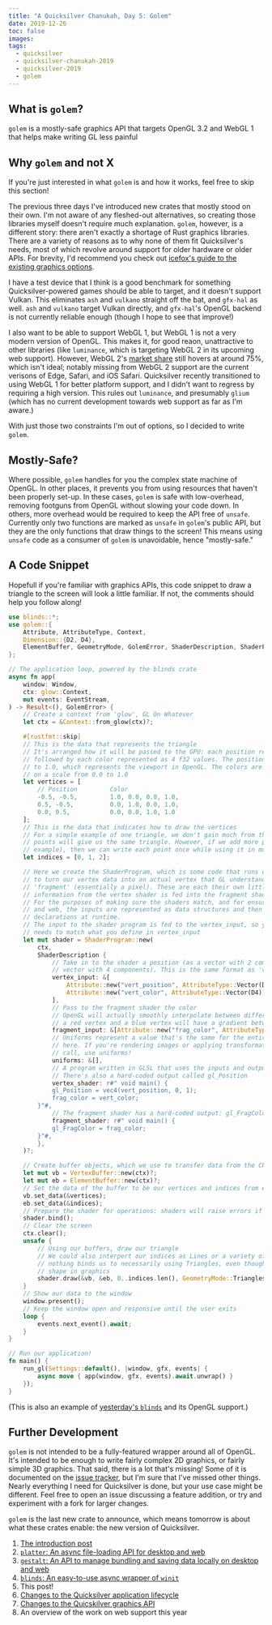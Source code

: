 ```yaml
---
title: "A Quicksilver Chanukah, Day 5: Golem"
date: 2019-12-26
toc: false
images:
tags:
  - quicksilver
  - quicksilver-chanukah-2019
  - quicksilver-2019
  - golem
---
```


## What is `golem`?

`golem` is a mostly-safe graphics API that targets OpenGL 3.2 and WebGL 1 that helps make writing GL less painful

## Why `golem` and not X

If you're just interested in what `golem` is and how it works, feel free to skip this section!

The previous three days I've introduced new crates that mostly stood on their own. I'm not aware of any fleshed-out alternatives, so creating those libraries myself doesn't require much explanation. `golem`, however, is a different story: there aren't exactly a shortage of Rust graphics libraries. There are a variety of reasons as to why none of them fit Quicksilver's needs, most of which revolve around support for older hardware or older APIs. For brevity, I'd recommend you check out [icefox's guide to the existing graphics options](https://wiki.alopex.li/AGuideToRustGraphicsLibraries2019).

I have a test device that I think is a good benchmark for something Quicksilver-powered games should be able to target, and it doesn't support Vulkan. This eliminates `ash` and `vulkano` straight off the bat, and `gfx-hal` as well. `ash` and `vulkano` target Vulkan directly, and `gfx-hal`'s OpenGL backend is not currently reliable enough (though I hope to see that improve!)

I also want to be able to support WebGL 1, but WebGL 1 is not a very modern version of OpenGL. This makes it, for good reaon, unattractive to other libraries (like `luminance`, which is targeting WebGL 2 in its upcoming web support). However, WebGL 2's [market share](https://caniuse.com/#feat=webgl2) still hovers at around 75%, which isn't ideal; notably missing from WebGL 2 support are the current verisons of Edge, Safari, and iOS Safari. Quicksilver recently transitioned to using WebGL 1 for better platform support, and I didn't want to regress by requiring a high version. This rules out `luminance`, and presumably `glium` (which has no current development towards web support as far as I'm aware.)

With just those two constraints I'm out of options, so I decided to write `golem`.

## Mostly-Safe?

Where possible, `golem` handles for you the complex state machine of OpenGL. In other places, it prevents you from using resources that haven't been properly set-up. In these cases, `golem` is safe with low-overhead, removing footguns from OpenGL without slowing your code down. In others, more overhead would be required to keep the API free of `unsafe`. Currently only two functions are marked as `unsafe` in `golem`'s public API, but they are the only functions that draw things to the screen! This means using `unsafe` code as a consumer of `golem` is unavoidable, hence "mostly-safe."

## A Code Snippet

Hopefull if you're familiar with graphics APIs, this code snippet to draw a triangle to the screen will look a little familiar. If not, the comments should help you follow along!

```rust
use blinds::*;
use golem::{
    Attribute, AttributeType, Context,
    Dimension::{D2, D4},
    ElementBuffer, GeometryMode, GolemError, ShaderDescription, ShaderProgram, VertexBuffer,
};

// The application loop, powered by the blinds crate
async fn app(
    window: Window,
    ctx: glow::Context,
    mut events: EventStream,
) -> Result<(), GolemError> {
    // Create a context from 'glow', GL On Whatever
    let ctx = &Context::from_glow(ctx)?;

    #[rustfmt::skip]
    // This is the data that represents the triangle
    // It's arranged how it will be passed to the GPU: each position represented as two f32 values,
    // followed by each color represented as 4 f32 values. The positions are on a scale from -1.0
    // to 1.0, which represents the viewport in OpenGL. The colors are represented as R, G, B, A,
    // on a scale from 0.0 to 1.0
    let vertices = [
        // Position         Color
        -0.5, -0.5,         1.0, 0.0, 0.0, 1.0,
        0.5, -0.5,          0.0, 1.0, 0.0, 1.0,
        0.0, 0.5,           0.0, 0.0, 1.0, 1.0
    ];
    // This is the data that indicates how to draw the vertices
    // For a simple example of one triangle, we don't gain much from this. Any order of these three
    // points will give us the same triangle. However, if we add more points (to draw a square, for
    // example), then we can write each point once while using it in multiple triangles.
    let indices = [0, 1, 2];

    // Here we create the ShaderProgram, which is some code that runs on the GPU. It determines how
    // to turn our vertex data into an actual vertex that GL understands, and how to color each
    // 'fragment' (essentially a pixel). These are each their own little program, where the
    // information from the vertex shader is fed into the fragment shader.
    // For the purposes of making sure the shaders match, and for ensuring compatibility on desktop
    // and web, the inputs are represented as data structures and then converted to shader
    // declarations at runtime.
    // The input to the shader program is fed to the vertex_input, so your vertex data's format
    // needs to match what you define in vertex_input
    let mut shader = ShaderProgram::new(
        ctx,
        ShaderDescription {
            // Take in to the shader a position (as a vector with 2 components) and a color (as a
            // vector with 4 components). This is the same format as 'vertices' above
            vertex_input: &[
                Attribute::new("vert_position", AttributeType::Vector(D2)),
                Attribute::new("vert_color", AttributeType::Vector(D4)),
            ],
            // Pass to the fragment shader the color
            // OpenGL will actually smoothly interpolate between different vertex values for us, so
            // a red vertex and a blue vertex will have a gradient between them
            fragment_input: &[Attribute::new("frag_color", AttributeType::Vector(D4))],
            // Uniforms represent a value that's the same for the entire shader; we don't need any
            // here. If you're rendering images or applying transformations to your entire draw
            // call, use uniforms!
            uniforms: &[],
            // A program written in GLSL that uses the inputs and outputs defined above
            // There's also a hard-coded output called gl_Position
            vertex_shader: r#" void main() {
            gl_Position = vec4(vert_position, 0, 1);
            frag_color = vert_color;
        }"#,
            // The fragment shader has a hard-coded output: gl_FragColor
            fragment_shader: r#" void main() {
            gl_FragColor = frag_color;
        }"#,
        },
    )?;

    // Create buffer objects, which we use to transfer data from the CPU to the GPU
    let mut vb = VertexBuffer::new(ctx)?;
    let mut eb = ElementBuffer::new(ctx)?;
    // Set the data of the buffer to be our vertices and indices from earlier
    vb.set_data(&vertices);
    eb.set_data(&indices);
    // Prepare the shader for operations: shaders will raise errors if you forget to bind them
    shader.bind();
    // Clear the screen
    ctx.clear();
    unsafe {
        // Using our buffers, draw our triangle
        // We could also interpert our indices as Lines or a variety of other shape options:
        // nothing binds us to necessarily using Triangles, even though they're the most common
        // shape in graphics
        shader.draw(&vb, &eb, 0..indices.len(), GeometryMode::Triangles)?;
    }
    // Show our data to the window
    window.present();
    // Keep the window open and responsive until the user exits
    loop {
        events.next_event().await;
    }
}

// Run our application!
fn main() {
    run_gl(Settings::default(), |window, gfx, events| {
        async move { app(window, gfx, events).await.unwrap() }
    });
}
```

(This is also an example of [yesterday's `blinds`](../quicksilver-chanukah-2019-day-4) and its OpenGL support.)

## Further Development

`golem` is not intended to be a fully-featured wrapper around all of OpenGL. It's intended to be enough to write fairly complex 2D graphics, or fairly simple 3D graphics. That said, there is a lot that's missing! Some of it is documented on the [issue tracker](https://github.com/ryanisaacg/golem/issues), but I'm sure that I've missed other things. Nearly everything I need for Quicksilver is done, but your use case might be different. Feel free to open an issue discussing a feature addition, or try and experiment with a fork for larger changes.

`golem` is the last new crate to announce, which means tomorrow is about what these crates enable: the new version of Quicksilver.

1. [The introduction post](../quicksilver-chanukah-2019)
2. [`platter`: An async file-loading API for desktop and web](../quicksilver-chanukah-2019-day-2)
3. [`gestalt`: An API to manage bundling and saving data locally on desktop and web](../quicksilver-chanukah-2019-day-3)
4. [`blinds`: An easy-to-use async wrapper of `winit`](../quicksilver-chanukah-2019-day-4)
5. This post!
6. [Changes to the Quicksilver application lifecycle](../quicksilver-chanukah-day-6)
7. [Changes to the Quicskilver graphics API](../quicksilver-chanukah-day-7)
8. An overview of the work on web support this year
